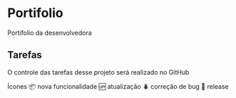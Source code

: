 # Portifolio
Portifolio da desenvolvedora

## Tarefas

O controle das tarefas desse projeto será realizado no GitHub

Ícones
📦 nova funcionalidade
🆙 atualização
🪲 correção de bug
🏁 release

